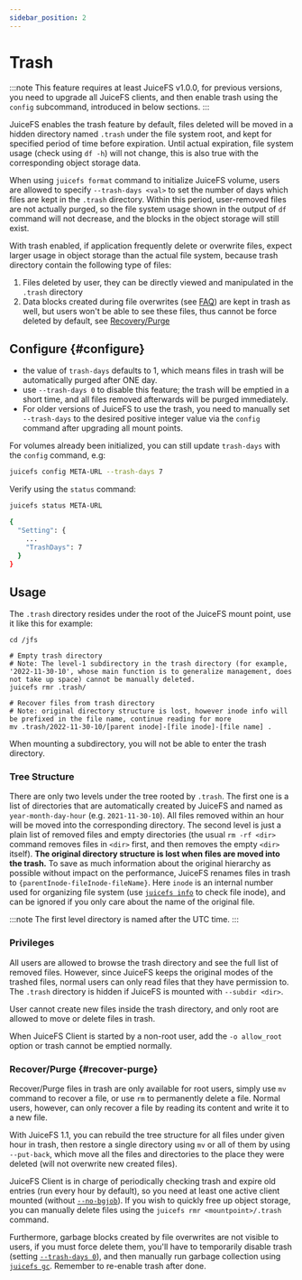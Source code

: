 ```yaml
---
sidebar_position: 2
---
```

# Trash

:::note
This feature requires at least JuiceFS v1.0.0, for previous versions, you need to upgrade all JuiceFS clients, and then enable trash using the `config` subcommand, introduced in below sections.
:::

JuiceFS enables the trash feature by default, files deleted will be moved in a hidden directory named `.trash` under the file system root, and kept for specified period of time before expiration. Until actual expiration, file system usage (check using `df -h`) will not change, this is also true with the corresponding object storage data.

When using `juicefs format` command to initialize JuiceFS volume, users are allowed to specify `--trash-days <val>` to set the number of days which files are kept in the `.trash` directory. Within this period, user-removed files are not actually purged, so the file system usage shown in the output of `df` command will not decrease, and the blocks in the object storage will still exist.


With trash enabled, if application frequently delete or overwrite files, expect larger usage in object storage than the actual file system, because trash directory contain the following type of files:

1. Files deleted by user, they can be directly viewed and manipulated in the `.trash` directory
2. Data blocks created during file overwrites (see [FAQ](../faq.md#random-write)) are kept in trash as well, but users won't be able to see these files, thus cannot be force deleted by default, see [Recovery/Purge](#recover-purge)

## Configure {#configure}

- the value of `trash-days` defaults to 1, which means files in trash will be automatically purged after ONE day.
- use `--trash-days 0` to disable this feature; the trash will be emptied in a short time, and all files removed afterwards will be purged immediately.
- For older versions of JuiceFS to use the trash, you need to manually set `--trash-days` to the desired positive integer value via the `config` command after upgrading all mount points.

For volumes already been initialized, you can still update `trash-days` with the `config` command, e.g:

```bash
juicefs config META-URL --trash-days 7
```

Verify using the `status` command:

```bash
juicefs status META-URL

{
  "Setting": {
    ...
    "TrashDays": 7
  }
}
```

## Usage

The `.trash` directory resides under the root of the JuiceFS mount point, use it like this for example:

```shell
cd /jfs

# Empty trash directory
# Note: The level-1 subdirectory in the trash directory (for example, '2022-11-30-10', whose main function is to generalize management, does not take up space) cannot be manually deleted.
juicefs rmr .trash/

# Recover files from trash directory
# Note: original directory structure is lost, however inode info will be prefixed in the file name, continue reading for more
mv .trash/2022-11-30-10/[parent inode]-[file inode]-[file name] .
```

When mounting a subdirectory, you will not be able to enter the trash directory.

### Tree Structure

There are only two levels under the tree rooted by `.trash`. The first one is a list of directories that are automatically created by JuiceFS and named as `year-month-day-hour` (e.g. `2021-11-30-10`). All files removed within an hour will be moved into the corresponding directory. The second level is just a plain list of removed files and empty directories (the usual `rm -rf <dir>` command removes files in `<dir>` first, and then removes the empty `<dir>` itself). **The original directory structure is lost when files are moved into the trash.** To save as much information about the original hierarchy as possible without impact on the performance, JuiceFS renames files in trash to `{parentInode-fileInode-fileName}`. Here `inode` is an internal number used for organizing file system (use [`juicefs info`](../reference/command_reference.md#info) to check file inode), and can be ignored if you only care about the name of the original file.

:::note
The first level directory is named after the UTC time.
:::

### Privileges

All users are allowed to browse the trash directory and see the full list of removed files. However, since JuiceFS keeps the original modes of the trashed files, normal users can only read files that they have permission to. The `.trash` directory is hidden if JuiceFS is mounted with `--subdir <dir>`.

User cannot create new files inside the trash directory, and only root are allowed to move or delete files in trash.

When JuiceFS Client is started by a non-root user, add the `-o allow_root` option or trash cannot be emptied normally.

### Recover/Purge {#recover-purge}

Recover/Purge files in trash are only available for root users, simply use `mv` command to recover a file, or use `rm` to permanently delete a file. Normal users, however, can only recover a file by reading its content and write it to a new file.

With JuiceFS 1.1, you can rebuild the tree structure for all files under given hour in trash, then restore a single directory using `mv` or all of them by using `--put-back`, which move all the files and directories to the place they were deleted (will not overwrite new created files).

JuiceFS Client is in charge of periodically checking trash and expire old entries (run every hour by default), so you need at least one active client mounted (without [`--no-bgjob`](../reference/command_reference.md#mount)). If you wish to quickly free up object storage, you can manually delete files using the `juicefs rmr <mountpoint>/.trash` command.

Furthermore, garbage blocks created by file overwrites are not visible to users, if you must force delete them, you'll have to temporarily disable trash (setting [`--trash-days 0`](#configure)), and then manually run garbage collection using [`juicefs gc`](../reference/command_reference.md#gc). Remember to re-enable trash after done.
